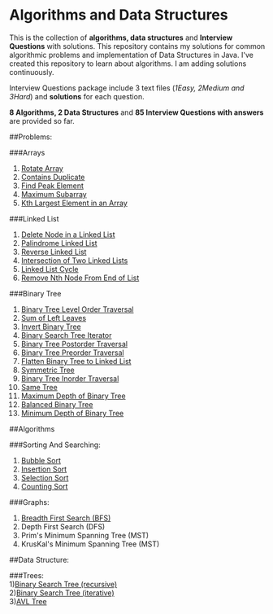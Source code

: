 # Algorithms and Data Structures
This is the collection of **algorithms, data structures** and **Interview Questions** with solutions.
This repository contains my solutions for common algorithmic problems and implementation of Data Structures in Java.
I've created this repository to learn about algorithms. I am adding solutions continuously.   

Interview Questions package include 3 text files (_1Easy, 2Medium and 3Hard_) and **solutions** for each question.      

**8 Algorithms, 2 Data Structures** and **85 Interview Questions with answers** are provided so far.

##Problems:
  
###Arrays
1) [Rotate Array](https://github.com/sherxon/AlgoDS/blob/master/src/InterviewQuestions/Easy/RotateArray.java)      
2) [Contains Duplicate](https://github.com/sherxon/AlgoDS/blob/master/src/InterviewQuestions/Easy/ContainsDuplicate.java)  
3) [Find Peak Element](https://github.com/sherxon/AlgoDS/blob/master/src/InterviewQuestions/Medium/FindPeakElement.java)  
4) [Maximum Subarray](https://github.com/sherxon/AlgoDS/blob/master/src/InterviewQuestions/Medium/MaximumSubarray.java)  
5) [Kth Largest Element in an Array](https://github.com/sherxon/AlgoDS/blob/master/src/InterviewQuestions/Medium/KthLargestElementinanArray.java)  

###Linked List
1) [Delete Node in a Linked List](https://github.com/sherxon/AlgoDS/blob/master/src/InterviewQuestions/Easy/DeleteNodeSingleLinkedList.java)  
2) [Palindrome Linked List](https://github.com/sherxon/AlgoDS/blob/master/src/InterviewQuestions/Easy/PalindromeLinkedList.java)  
3) [Reverse Linked List](https://github.com/sherxon/AlgoDS/blob/master/src/InterviewQuestions/Easy/ReverseLinkedList.java)  
4) [Intersection of Two Linked Lists](https://github.com/sherxon/AlgoDS/blob/master/src/InterviewQuestions/Easy/IntersectionofTwoLinkedLists.java)  
5) [Linked List Cycle](https://github.com/sherxon/AlgoDS/blob/master/src/InterviewQuestions/Easy/LinkedListCycle.java)  
5) [Remove Nth Node From End of List](https://github.com/sherxon/AlgoDS/blob/master/src/InterviewQuestions/Easy/RemoveNthNodeFromEndofList) 
 
###Binary Tree
1) [Binary Tree Level Order Traversal](https://github.com/sherxon/AlgoDS/blob/master/src/InterviewQuestions/Easy/BinaryTreeLevelOrderTraversal.java)  
2) [Sum of Left Leaves](https://github.com/sherxon/AlgoDS/blob/master/src/InterviewQuestions/Easy/SumofLeftLeaves.java)  
3) [Invert Binary Tree](https://github.com/sherxon/AlgoDS/blob/master/src/InterviewQuestions/Easy/InvertBinaryTree.java)  
4) [Binary Search Tree Iterator](https://github.com/sherxon/AlgoDS/blob/master/src/InterviewQuestions/Medium/BinarySearchTreeIterator.java)  
5) [Binary Tree Postorder Traversal](https://github.com/sherxon/AlgoDS/blob/master/src/InterviewQuestions/Hard/PostOrderTraversalTree.java)  
6) [Binary Tree Preorder Traversal](https://github.com/sherxon/AlgoDS/blob/master/src/InterviewQuestions/Medium/BinaryTreePreorderTraversal.java)  
7) [Flatten Binary Tree to Linked List](https://github.com/sherxon/AlgoDS/blob/master/src/InterviewQuestions/Medium/FlattenBinaryTreetoLinkedList.java)  
8) [Symmetric Tree](https://github.com/sherxon/AlgoDS/blob/master/src/InterviewQuestions/Easy/SymmetricTree.java)  
9) [Binary Tree Inorder Traversal](https://github.com/sherxon/AlgoDS/blob/master/src/InterviewQuestions/Medium/BinaryTreeInorderTraversal.java)  
10) [Same Tree](https://github.com/sherxon/AlgoDS/blob/master/src/InterviewQuestions/Easy/SameTree.java)  
11) [Maximum Depth of Binary Tree](https://github.com/sherxon/AlgoDS/blob/master/src/InterviewQuestions/Easy/MaximumDepthofBinaryTree.java)  
12) [Balanced Binary Tree](https://github.com/sherxon/AlgoDS/blob/master/src/InterviewQuestions/Easy/BalancedBinaryTree.java)  
13) [Minimum Depth of Binary Tree](https://github.com/sherxon/AlgoDS/blob/master/src/InterviewQuestions/Easy/MinimumDepthofBinaryTree.java)  

 
 
##Algorithms
  
###Sorting And Searching:    
1) [ Bubble Sort](https://github.com/sherxon/AlgoDS/blob/master/src/algo/sortingandsearching/BubbleSort.java)  
2) [Insertion Sort](https://github.com/sherxon/AlgoDS/blob/master/src/algo/sortingandsearching/InsertionSort.java)  
3) [Selection Sort](https://github.com/sherxon/AlgoDS/blob/master/src/algo/sortingandsearching/SelectionSort.java)  
4) [Counting Sort](https://github.com/sherxon/AlgoDS/blob/master/src/algo/sortingandsearching/CountingSort.java)  

###Graphs:  
1) [Breadth First Search (BFS)](https://github.com/sherxon/AlgoDS/blob/master/src/algo/graph/BFS.java)  
2) Depth First Search (DFS)  
3) Prim's Minimum Spanning Tree (MST)  
4) KrusKal's Minimum Spanning Tree (MST)    


##Data Structure:      

###Trees:  
1)[Binary Search Tree (recursive)](https://github.com/sherxon/AlgoDS/blob/master/src/ds/BST.java)  
2)[Binary Search Tree (iterative)](https://github.com/sherxon/AlgoDS/blob/master/src/ds/BSTIterative.java)  
3)[AVL Tree](https://github.com/sherxon/AlgoDS/blob/master/src/ds/AVLTree.java)    



